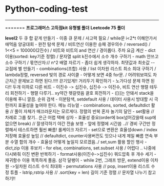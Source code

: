 # Python-coding-test
---
=======
**프로그래머스 고득점kit 유형별 폴더**
**Leetcode 75 폴더**

**level2**
두 큐 합 같게 만들기 - 이중 큐 문제 / 사고력 필요 / while문 i<2*t 이해안가서 애먹음
양궁대회 - 완전 탐색 문제 / 비트연산 이용한 승패 경우의수 / reversed() / 1<<5 = 100000(2진수) / 비트와 비트의 and 연산 / 경이롭다.
주차 요금 계산 - dict 이용(sorted: key기준 정렬) / 문자열 split
k진수에서 소수 개수 구하기 - math 안쓰고 소수 구하기 / 몫연산자:// 
n^2 배열 자르기 - 좀더 쉽게 생각하자.
최댓값과 최솟값 --
교점에 별 만들기 - combinations(조합) 사용 / list 이차원 리스트  최소 최대 구하기 / lambda정렬, reversed
빛의 경로 사이클 - 어떻게 보면 4중 for문. / 어려워보여도 차근차근 문제보고 하면 된다.!!!! 끈기있게!!
거리두기 확인하기 - 노가다성 문제 하면 된다!!
두개 이하로 다른 비트 - 이진수 -> 십진수, 십진수 -> 이진수, 비트 연산
행렬 테두리 회전하기 - 행렬 다루기.. xy약간 헷갈렷음
괄호 회전하기 - ([)]는 안돼서 stack을 이용해 푸니 깔끔.
순위 검색 - 이분탐색, setdefault 사용 / 데이터 사용시 방대할 시 극한까지 효율성을 높여야 한다.
메뉴 리뉴얼 - combinations, sorted, defaultdict 활용 // 풀이 자체가 매끄러운지는 모르게다. 정렬의 반복
혼자 놀기의 달인 - set활용 // 차례로 그룹 찾기.. 은근 어렵
택배 상자 - 효율성 중요(order에 box넘어갔을때 sup에 없으면 break) // 잘생각하기
야간 전술 보행 - 앞에 정렬에 시간씀 ..// 경비 구간만 정렬해서 테스트하면 훨씬 빠름! 
롤케이크 자르기 - set으로 변환은 효율성down / index저장해 효율성 높임 // defaultdict, counter사용버전도 잇으나 내게 제일 빠름
연속 부분 수열 합의 개수 - 효율성 어떻게 높일지 모르겠음../ set,sum 활용
할인 행사 - dict,zip 이용
후보키 - for else, combinations, set.subset 사용 / 어렵다 .. 나중에 다시봐줘
이진 변환 반복하기 - format사용(이진수->십진수)
쿼드압축 후 개수 세기 - 재귀함수 이용 똑똑하게 풀음.
삼각 달팽이 - while 2번, 그래프 방문, extend이용 이차원 ->일차원 리스트
수식 최대화 - permutations 사용 // pop, insert이용 리스트 수정
튜플 - lstrip,rstrip 사용 // .sort(key = len) 길이 기준 정렬 // 문자열 나누기 참고하기!!